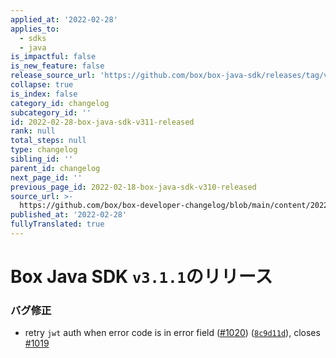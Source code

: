 ```yaml
---
applied_at: '2022-02-28'
applies_to:
  - sdks
  - java
is_impactful: false
is_new_feature: false
release_source_url: 'https://github.com/box/box-java-sdk/releases/tag/v3.1.1'
collapse: true
is_index: false
category_id: changelog
subcategory_id: ''
id: 2022-02-28-box-java-sdk-v311-released
rank: null
total_steps: null
type: changelog
sibling_id: ''
parent_id: changelog
next_page_id: ''
previous_page_id: 2022-02-18-box-java-sdk-v310-released
source_url: >-
  https://github.com/box/box-developer-changelog/blob/main/content/2022/02-28-box-java-sdk-v311-released.md
published_at: '2022-02-28'
fullyTranslated: true
---
```

# Box Java SDK `v3.1.1`のリリース

### バグ修正

* retry `jwt` auth when error code is in error field ([#1020][1]) ([`8c9d11d`][2]), closes [#1019][3]

[1]: https://github.com/box/box-java-sdk/issues/1020

[2]: https://github.com/box/box-java-sdk/commit/8c9d11d1b3556552751c9f4ac99a0f7180af97f3

[3]: https://github.com/box/box-java-sdk/issues/1019
